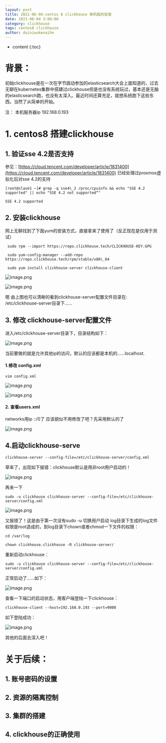 ```yaml
---
layout: post
title: 2021-06-04-centos 8 clickhouse 单机版的安装
date: 2021-06-04 3:00:00
category: clickhouse
tags: centos8 clickhouse
author: duiniwukenaihe
---
```

* content
{:toc}
# 背景：

初始clickhouse是在一次在字节跳动参加的elasticsearch大会上面知道的，过去无聊在kubernetes集群中搭建过clickhouse但是也没有系统玩过，基本还是无脑的elasticsearch跑，也没有太深入。最近时间还算充足，就想系统跑下这些东西。当然了从简单的开始。

注： 本机服务器ip 192.168.0.193

# 1. centos8 搭建clickhouse

## 1. 验证sse 4.2是否支持

参见：[https://cloud.tencent.com/developer/article/1831400](https://cloud.tencent.com/developer/article/1831400) 已经处理过proxmox虚拟化后对sse 4.2的支持

```
[root@slave1 ~]# grep -q sse4\_2 /proc/cpuinfo && echo "SSE 4.2 supported" || echo "SSE 4.2 not supported“"

SSE 4.2 supported
```

## 2. 安装clickhouse

网上无聊找到了下面yum的安装方式，直接拿来了使用了（反正现在是仅用于测试）

```
 sudo rpm --import https://repo.clickhouse.tech/CLICKHOUSE-KEY.GPG

 sudo yum-config-manager --add-repo https://repo.clickhouse.tech/rpm/stable/x86\_64

 sudo yum install clickhouse-server clickhouse-client
```

![image.png](/assets/images/2021/06-04//xakofnbrxb.png)

![image.png](/assets/images/2021/06-04//ikbd3in25e.png)

嗯 由上图也可以清晰的看到clickhouse-server配置文件目录在: /etc/clickhouse-server目录下......

## 3. 修改 clickhouse-server配置文件

进入/etc/clickhouse-server目录下，目录结构如下：

![image.png](/assets/images/2021/06-04//8v54oaf23s.png)

当前要做的就是允许其他ip的访问，默认的应该都是本机的......localhost.

#### 1.修改 config.xml

```
vim config.xml
```

![image.png](/assets/images/2021/06-04//8ghvg55azs.png)

![image.png](/assets/images/2021/06-04//zfv924wwob.png)

#### 2. 查看users.xml

networks用ip ::/0了 应该貌似不用修改了吧？先采用默认的了

![image.png](/assets/images/2021/06-04//9fvfs4oqo7.png)

## 4.启动clickhouse-serve

```
clickhouse-server --config-file=/etc/clickhouse-server/config.xml
```

草率了，出现如下报错：clickhouse默认是用非root用户启动的！

![image.png](/assets/images/2021/06-04//3vlyrh9qd1.png)

再来一下

```
sudo -u clickhouse clickhouse-server --config-file=/etc/clickhouse-server/config.xml
```

![image.png](/assets/images/2021/06-04//3z4mdavia7.png)

又报错了！这是由于第一次没有sudo -u 切换用户启动 log目录下生成的log文件权限是root造成的，到log目录下chown或者chmod一下文件的权限：

```
cd /var/log

chown clickhouse.clickhouse -R clickhouse-server/
```

重新启动clickhouse：

```
sudo -u clickhouse clickhouse-server --config-file=/etc/clickhouse-server/config.xml
```

正常启动了......如下：

![image.png](/assets/images/2021/06-04//xfpq5tgqfg.png)

查看一下端口的启动状态，用客户端登陆一下clickhouse：

```
clickhouse-client --host=192.168.0.193 --port=9000
```

如下登陆成功：

![image.png](/assets/images/2021/06-04//e97ri2pjom.png)

其他的后面去深入吧！

# 关于后续：

## 1. 账号密码的设置

## 2. 资源的隔离控制

## 3. 集群的搭建

## 4. clickhouse的正确使用